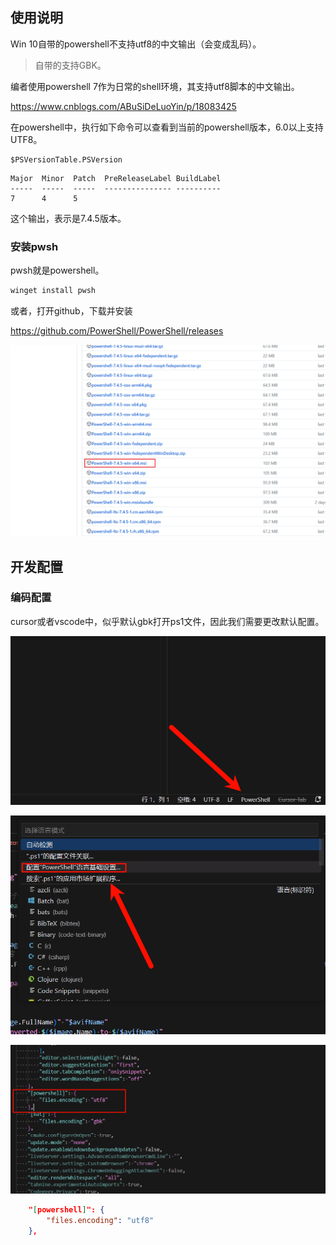## 使用说明

Win 10自带的powershell不支持utf8的中文输出（会变成乱码）。  

> 自带的支持GBK。  

编者使用powershell 7作为日常的shell环境，其支持utf8脚本的中文输出。  

https://www.cnblogs.com/ABuSiDeLuoYin/p/18083425  



在powershell中，执行如下命令可以查看到当前的powershell版本，6.0以上支持UTF8。  

```pwsh
$PSVersionTable.PSVersion
```



```
Major  Minor  Patch  PreReleaseLabel BuildLabel
-----  -----  -----  --------------- ----------
7      4      5
```

这个输出，表示是7.4.5版本。  

### 安装pwsh

pwsh就是powershell。  

```powershell
winget install pwsh
```



或者，打开github，下载并安装

https://github.com/PowerShell/PowerShell/releases  


![image-20241225000611885](https://github.com/OldSaltFish/ScriptForPowershell/raw/main/img/image.png)



## 开发配置

### 编码配置

cursor或者vscode中，似乎默认gbk打开ps1文件，因此我们需要更改默认配置。  

![image-20241225000611885](https://github.com/OldSaltFish/ScriptForPowershell/raw/main/img/image-20241225000611885.png)



![image-20241225000810355](https://github.com/OldSaltFish/ScriptForPowershell/raw/main/img/image-20241225000810355.png)



![image-20241225000858792](https://github.com/OldSaltFish/ScriptForPowershell/raw/main/img/image-20241225000858792.png)

```json
    "[powershell]": {
        "files.encoding": "utf8"
    },
```


